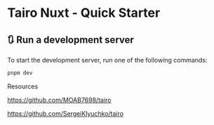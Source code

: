 # Tairo Nuxt - Quick Starter

## 🔃 Run a development server

To start the development server, run one of the following commands:

```bash
pnpm dev
```

Resources

https://github.com/MOAB7698/tairo 

https://github.com/SergeiKlyuchko/tairo 
